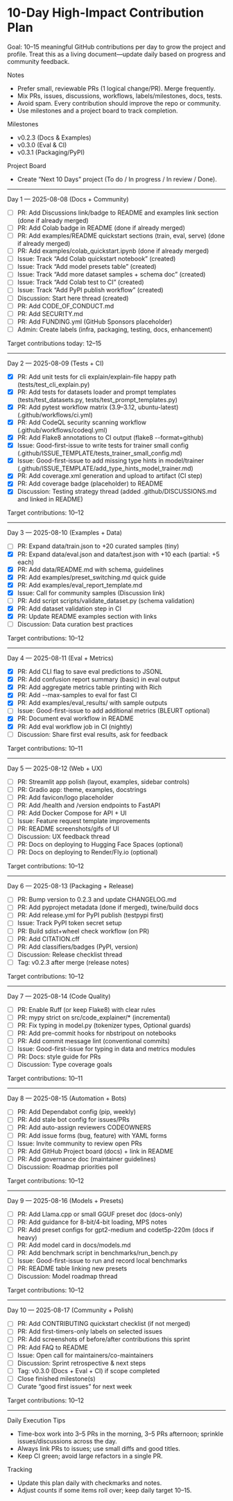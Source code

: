 # 10-Day High-Impact Contribution Plan

Goal: 10–15 meaningful GitHub contributions per day to grow the project and profile. Treat this as a living document—update daily based on progress and community feedback.

Notes
- Prefer small, reviewable PRs (1 logical change/PR). Merge frequently.
- Mix PRs, issues, discussions, workflows, labels/milestones, docs, tests.
- Avoid spam. Every contribution should improve the repo or community.
- Use milestones and a project board to track completion.

Milestones
- v0.2.3 (Docs & Examples)
- v0.3.0 (Eval & CI)
- v0.3.1 (Packaging/PyPI)

Project Board
- Create “Next 10 Days” project (To do / In progress / In review / Done).

---

Day 1 — 2025-08-08 (Docs + Community)
- [ ] PR: Add Discussions link/badge to README and examples link section (done if already merged)
- [ ] PR: Add Colab badge in README (done if already merged)
- [ ] PR: Add examples/README quickstart sections (train, eval, serve) (done if already merged)
- [ ] PR: Add examples/colab_quickstart.ipynb (done if already merged)
- [ ] Issue: Track “Add Colab quickstart notebook” (created)
- [ ] Issue: Track “Add model presets table” (created)
- [ ] Issue: Track “Add more dataset samples + schema doc” (created)
- [ ] Issue: Track “Add Colab test to CI” (created)
- [ ] Issue: Track “Add PyPI publish workflow” (created)
- [ ] Discussion: Start here thread (created)
- [ ] PR: Add CODE_OF_CONDUCT.md
- [ ] PR: Add SECURITY.md
- [ ] PR: Add FUNDING.yml (GitHub Sponsors placeholder)
- [ ] Admin: Create labels (infra, packaging, testing, docs, enhancement)

Target contributions today: 12–15

---

Day 2 — 2025-08-09 (Tests + CI)
- [x] PR: Add unit tests for cli explain/explain-file happy path (tests/test_cli_explain.py)
- [x] PR: Add tests for datasets loader and prompt templates (tests/test_datasets.py, tests/test_prompt_templates.py)
- [x] PR: Add pytest workflow matrix (3.9–3.12, ubuntu-latest) (.github/workflows/ci.yml)
- [x] PR: Add CodeQL security scanning workflow (.github/workflows/codeql.yml)
- [x] PR: Add Flake8 annotations to CI output (flake8 --format=github)
- [x] Issue: Good-first-issue to write tests for trainer small config (.github/ISSUE_TEMPLATE/tests_trainer_small_config.md)
- [x] Issue: Good-first-issue to add missing type hints in model/trainer (.github/ISSUE_TEMPLATE/add_type_hints_model_trainer.md)
- [x] PR: Add coverage.xml generation and upload to artifact (CI step)
- [x] PR: Add coverage badge (placeholder) to README
- [x] Discussion: Testing strategy thread (added .github/DISCUSSIONS.md and linked in README)

Target contributions: 10–12

---

Day 3 — 2025-08-10 (Examples + Data)
- [ ] PR: Expand data/train.json to +20 curated samples (tiny)
- [x] PR: Expand data/eval.json and data/test.json with +10 each (partial: +5 each)
- [x] PR: Add data/README.md with schema, guidelines
- [x] PR: Add examples/preset_switching.md quick guide
- [x] PR: Add examples/eval_report_template.md
- [x] Issue: Call for community samples (Discussion link)
- [ ] PR: Add script scripts/validate_dataset.py (schema validation)
- [x] PR: Add dataset validation step in CI
- [x] PR: Update README examples section with links
- [ ] Discussion: Data curation best practices

Target contributions: 10–12

---

Day 4 — 2025-08-11 (Eval + Metrics)
- [x] PR: Add CLI flag to save eval predictions to JSONL
- [x] PR: Add confusion report summary (basic) in eval output
- [x] PR: Add aggregate metrics table printing with Rich
- [x] PR: Add --max-samples to eval for fast CI
- [x] PR: Add examples/eval_results/ with sample outputs
- [ ] Issue: Good-first-issue to add additional metrics (BLEURT optional)
- [x] PR: Document eval workflow in README
- [x] PR: Add eval workflow job in CI (nightly)
- [ ] Discussion: Share first eval results, ask for feedback

Target contributions: 10–11

---

Day 5 — 2025-08-12 (Web + UX)
- [ ] PR: Streamlit app polish (layout, examples, sidebar controls)
- [ ] PR: Gradio app: theme, examples, docstrings
- [ ] PR: Add favicon/logo placeholder
- [ ] PR: Add /health and /version endpoints to FastAPI
- [ ] PR: Add Docker Compose for API + UI
- [ ] Issue: Feature request template improvements
- [ ] PR: README screenshots/gifs of UI
- [ ] Discussion: UX feedback thread
- [ ] PR: Docs on deploying to Hugging Face Spaces (optional)
- [ ] PR: Docs on deploying to Render/Fly.io (optional)

Target contributions: 10–12

---

Day 6 — 2025-08-13 (Packaging + Release)
- [ ] PR: Bump version to 0.2.3 and update CHANGELOG.md
- [ ] PR: Add pyproject metadata (done if merged), twine/build docs
- [ ] PR: Add release.yml for PyPI publish (testpypi first)
- [ ] Issue: Track PyPI token secret setup
- [ ] PR: Build sdist+wheel check workflow (on PR)
- [ ] PR: Add CITATION.cff
- [ ] PR: Add classifiers/badges (PyPI, version)
- [ ] Discussion: Release checklist thread
- [ ] Tag: v0.2.3 after merge (release notes)

Target contributions: 10–12

---

Day 7 — 2025-08-14 (Code Quality)
- [ ] PR: Enable Ruff (or keep Flake8) with clear rules
- [ ] PR: mypy strict on src/code_explainer/* (incremental)
- [ ] PR: Fix typing in model.py (tokenizer types, Optional guards)
- [ ] PR: Add pre-commit hooks for nbstripout on notebooks
- [ ] PR: Add commit message lint (conventional commits)
- [ ] Issue: Good-first-issue for typing in data and metrics modules
- [ ] PR: Docs: style guide for PRs
- [ ] Discussion: Type coverage goals

Target contributions: 10–11

---

Day 8 — 2025-08-15 (Automation + Bots)
- [ ] PR: Add Dependabot config (pip, weekly)
- [ ] PR: Add stale bot config for issues/PRs
- [ ] PR: Add auto-assign reviewers CODEOWNERS
- [ ] PR: Add issue forms (bug, feature) with YAML forms
- [ ] Issue: Invite community to review open PRs
- [ ] PR: Add GitHub Project board (docs) + link in README
- [ ] PR: Add governance doc (maintainer guidelines)
- [ ] Discussion: Roadmap priorities poll

Target contributions: 10–12

---

Day 9 — 2025-08-16 (Models + Presets)
- [ ] PR: Add Llama.cpp or small GGUF preset doc (docs-only)
- [ ] PR: Add guidance for 8-bit/4-bit loading, MPS notes
- [ ] PR: Add preset configs for gpt2-medium and codet5p-220m (docs if heavy)
- [ ] PR: Add model card in docs/models.md
- [ ] PR: Add benchmark script in benchmarks/run_bench.py
- [ ] Issue: Good-first-issue to run and record local benchmarks
- [ ] PR: README table linking new presets
- [ ] Discussion: Model roadmap thread

Target contributions: 10–12

---

Day 10 — 2025-08-17 (Community + Polish)
- [ ] PR: Add CONTRIBUTING quickstart checklist (if not merged)
- [ ] PR: Add first-timers-only labels on selected issues
- [ ] PR: Add screenshots of before/after contributions this sprint
- [ ] PR: Add FAQ to README
- [ ] Issue: Open call for maintainers/co-maintainers
- [ ] Discussion: Sprint retrospective & next steps
- [ ] Tag: v0.3.0 (Docs + Eval + CI) if scope completed
- [ ] Close finished milestone(s)
- [ ] Curate “good first issues” for next week

Target contributions: 10–12

---

Daily Execution Tips
- Time-box work into 3–5 PRs in the morning, 3–5 PRs afternoon; sprinkle issues/discussions across the day.
- Always link PRs to issues; use small diffs and good titles.
- Keep CI green; avoid large refactors in a single PR.

Tracking
- Update this plan daily with checkmarks and notes.
- Adjust counts if some items roll over; keep daily target 10–15.
